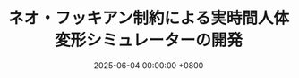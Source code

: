 ---
title: "ネオ・フッキアン制約による実時間人体変形シミュレーターの開発"
date: 2025-06-04 00:00:00 +0800
selected: false
pub: "ロボティクス・メカトロニクス講演会2025（ROBOMECH2025）"
pub_date: "2025"
authors:
  - 王 旭
  - 青木 大地
  - 朱 タクチン
  - 村上 壮一
  - 下江 隆司
  - 妹尾 拓
  - 伊達 宏昭
  - 七戸 俊明
  - 安部 崇重
  - 金井 理
  - 近野 敦
---